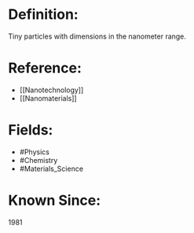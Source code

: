 

# Definition:
Tiny particles with dimensions in the nanometer range.

# Reference:
- [[Nanotechnology]]
- [[Nanomaterials]]

# Fields: 
- #Physics
- #Chemistry
- #Materials_Science

# Known Since:
1981

